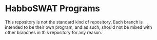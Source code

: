 HabboSWAT Programs
======================
This repository is not the standard kind of repository.
Each branch is intended to be their own program, and as such, should not be mixed with other branches in this repository for any reason.
